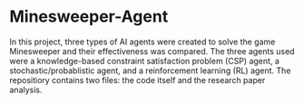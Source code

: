 # Minesweeper-Agent
In this project, three types of AI agents were created to solve the game Minesweeper and their effectiveness was compared. The three agents used were a knowledge-based constraint satisfaction problem (CSP) agent, a stochastic/probablistic agent, and a reinforcement learning (RL) agent. The repositiory contains two files: the code itself and the research paper analysis.
